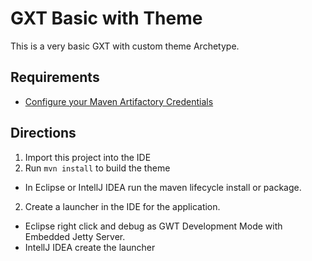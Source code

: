 # GXT Basic with Theme
This is a very basic GXT with custom theme Archetype. 

## Requirements

* [Configure your Maven Artifactory Credentials](http://docs.sencha.com/gxt/4.x/guides/getting_started/maven/Maven.html)

## Directions

1. Import this project into the IDE
2. Run `mvn install` to build the theme
- In Eclipse or IntellJ IDEA run the maven lifecycle install or package. 
2. Create a launcher in the IDE for the application.
- Eclipse right click and debug as GWT Development Mode with Embedded Jetty Server.
- IntellJ IDEA create the launcher

